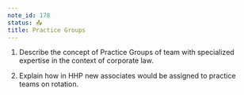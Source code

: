 ```yaml
---
note_id: 178
status: 📤
title: Practice Groups
---
```


1. Describe the concept of Practice Groups of team with specialized expertise in the context of corporate law.

2. Explain how in HHP new associates would be assigned to practice teams on rotation.

   